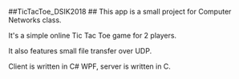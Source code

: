 ##TicTacToe_DSIK2018 ##
This app is a small project for Computer Networks class. 

It's a simple online Tic Tac Toe game for 2 players. 

It also features small file transfer over UDP.

Client is written in C# WPF, server is written in C.

